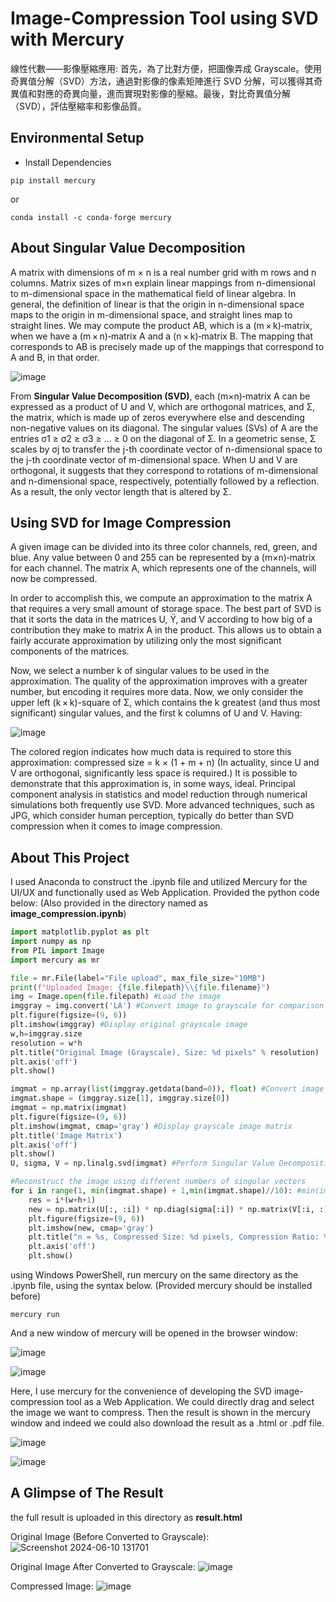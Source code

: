 # Image-Compression Tool using SVD with Mercury

線性代數——影像壓縮應用: 
首先，為了比對方便，把圖像弄成 Grayscale。使用奇異值分解（SVD）方法，通過對影像的像素矩陣進行 SVD 分解，可以獲得其奇異值和對應的奇異向量，進而實現對影像的壓縮。最後，對比奇異值分解（SVD），評估壓縮率和影像品質。

## Environmental Setup
- Install Dependencies

```shell
pip install mercury
```

or

```shell
conda install -c conda-forge mercury
```

## About Singular Value Decomposition

A matrix with dimensions of m × n is a real number grid with m rows and n columns. Matrix sizes of m×n explain linear mappings from n-dimensional to m-dimensional space in the mathematical field of linear algebra. In general, the definition of linear is that the origin in n-dimensional space maps to the origin in m-dimensional space, and straight lines map to straight lines. We may compute the product AB, which is a (m × k)‑matrix, when we have a (m × n)‑matrix A and a (n × k)‑matrix B. The mapping that corresponds to AB is precisely made up of the mappings that correspond to A and B, in that order.

![image](https://github.com/lidyaliu/E64095338.github.io/assets/165878160/ee05df7f-f67e-4365-a190-31252bcdb9ac)

From **Singular Value Decomposition (SVD)**, each (m×n)‑matrix A can be expressed as a product of U and V, which are orthogonal matrices, and Σ, the matrix, which is made up of zeros everywhere else and descending non-negative values on its diagonal. The singular values (SVs) of A are the entries σ1 ≥ σ2 ≥ σ3 ≥ … ≥ 0 on the diagonal of Σ. In a geometric sense, Σ scales by σj to transfer the j-th coordinate vector of n-dimensional space to the j-th coordinate vector of m-dimensional space. When U and V are orthogonal, it suggests that they correspond to rotations of m-dimensional and n-dimensional space, respectively, potentially followed by a reflection. As a result, the only vector length that is altered by Σ.

## Using SVD for Image Compression

A given image can be divided into its three color channels, red, green, and blue. Any value between 0 and 255 can be represented by a (m×n)‑matrix for each channel. The matrix A, which represents one of the channels, will now be compressed.

In order to accomplish this, we compute an approximation to the matrix A that requires a very small amount of storage space. The best part of SVD is that it sorts the data in the matrices U, Ϋ, and V according to how big of a contribution they make to matrix A in the product. This allows us to obtain a fairly accurate approximation by utilizing only the most significant components of the matrices.

Now, we select a number k of singular values to be used in the approximation. The quality of the approximation improves with a greater number, but encoding it requires more data. Now, we only consider the upper left (k × k)-square of Σ, which contains the k greatest (and thus most significant) singular values, and the first k columns of U and V. Having: 

![image](https://github.com/lidyaliu/E64095338.github.io/assets/165878160/167f58bb-745e-4d9f-86d0-113d63ce87f8)

The colored region indicates how much data is required to store this approximation:
compressed size = k × (1 + m + n)
(In actuality, since U and V are orthogonal, significantly less space is required.) It is possible to demonstrate that this approximation is, in some ways, ideal.
Principal component analysis in statistics and model reduction through numerical simulations both frequently use SVD. More advanced techniques, such as JPG, which consider human perception, typically do better than SVD compression when it comes to image compression.

## About This Project

I used Anaconda to construct the .ipynb file and utilized Mercury for the UI/UX and functionally used as Web Application. 
Provided the python code below: (Also provided in the directory named as **image_compression.ipynb**)

```python
import matplotlib.pyplot as plt
import numpy as np
from PIL import Image
import mercury as mr

file = mr.File(label="File upload", max_file_size="10MB")
print(f"Uploaded Image: {file.filepath}\\{file.filename}")
img = Image.open(file.filepath) #Load the image
imggray = img.convert('LA') #Convert image to grayscale for comparison convenience
plt.figure(figsize=(9, 6))
plt.imshow(imggray) #Display original grayscale image
w,h=imggray.size
resolution = w*h
plt.title("Original Image (Grayscale), Size: %d pixels" % resolution)
plt.axis('off')
plt.show()

imgmat = np.array(list(imggray.getdata(band=0)), float) #Convert image data into a numpy matrix
imgmat.shape = (imggray.size[1], imggray.size[0])
imgmat = np.matrix(imgmat)
plt.figure(figsize=(9, 6))
plt.imshow(imgmat, cmap='gray') #Display grayscale image matrix
plt.title('Image Matrix')
plt.axis('off')
plt.show()
U, sigma, V = np.linalg.svd(imgmat) #Perform Singular Value Decomposition (SVD)

#Reconstruct the image using different numbers of singular vectors
for i in range(1, min(imgmat.shape) + 1,min(imgmat.shape)//10): #min(imgmat.shape) represent max number of singular vectors possible
    res = i*(w+h+1)
    new = np.matrix(U[:, :i]) * np.diag(sigma[:i]) * np.matrix(V[:i, :])
    plt.figure(figsize=(9, 6))
    plt.imshow(new, cmap='gray')
    plt.title("n = %s, Compressed Size: %d pixels, Compression Ratio: %.2f" % (i,res,(resolution/res)))
    plt.axis('off')
    plt.show()
```

using Windows PowerShell, run mercury on the same directory as the .ipynb file, using the syntax below. (Provided mercury should be installed before)

```shell
mercury run
```

And a new window of mercury will be opened in the browser window:

![image](https://github.com/lidyaliu/E64095338.github.io/assets/165878160/6c70ec1e-35b1-45dc-b202-5041534d4f4f) 

![image](https://github.com/lidyaliu/E64095338.github.io/assets/165878160/1bf309c2-14da-4f30-a6ee-0d1fec175bbb)

Here, I use mercury for the convenience of developing the SVD image-compression tool as a Web Application. We could directly drag and select the image we want to compress. Then the result is shown in the mercury window and indeed we could also download the result as a .html or .pdf file.

![image](https://github.com/lidyaliu/E64095338.github.io/assets/165878160/86fd3bbc-f1df-4860-bf15-114042114efb)

![image](https://github.com/lidyaliu/E64095338.github.io/assets/165878160/a086802d-544c-4906-8b4d-10c8379d9a34)

## A Glimpse of The Result

the full result is uploaded in this directory as **result.html**

Original Image (Before Converted to Grayscale):
![Screenshot 2024-06-10 131701](https://github.com/lidyaliu/E64095338.github.io/assets/165878160/c6ff3adc-834f-4bed-b5fa-574941ac333a)

Original Image After Converted to Grayscale:
![image](https://github.com/lidyaliu/E64095338.github.io/assets/165878160/139dedc3-0a40-401f-96b8-95f57aaf6c65)

Compressed Image:
![image](https://github.com/lidyaliu/E64095338.github.io/assets/165878160/315f6d45-d3ac-4387-bfdb-0a43fbdc8a93)
